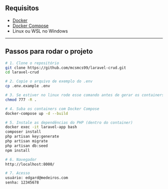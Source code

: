 ## Requisitos

- [Docker](https://www.docker.com/)
- [Docker Compose](https://docs.docker.com/compose/)
- Linux ou WSL no Windows

---

## Passos para rodar o projeto

```bash
# 1. Clone o repositório
git clone https://github.com/mcsmcs99/laravel-crud.git
cd laravel-crud

# 2. Copie o arquivo de exemplo do .env
cp .env.example .env

# 3. Se estiver no linux rode esse comando antes de gerar os containers para não dar erro de permissão
chmod 777 -R .

# 4. Suba os containers com Docker Compose
docker-compose up -d --build

# 5. Instale as dependências do PHP (dentro do container)
docker exec -it laravel-app bash
composer install
php artisan key:generate
php artisan migrate
php artisan db:seed
npm install

# 6. Navegador
http://localhost:8000/

# 7. Acesso
usuário: edgard@medeiros.com
senha: 12345678